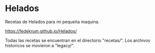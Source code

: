 # Helados

Recetas de Helados para mi pequeña maquina.

https://fedekrum.github.io/Helados/

Todas las recetas se encuentran en el directorio "recetas/".
Los archivos historicos se movieron a "legacy/".
